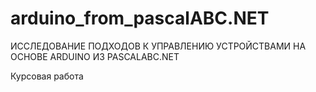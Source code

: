 # arduino_from_pascalABC.NET
ИССЛЕДОВАНИЕ ПОДХОДОВ К УПРАВЛЕНИЮ УСТРОЙСТВАМИ НА ОСНОВЕ ARDUINO ИЗ PASCALABC.NET

Курсовая работа
